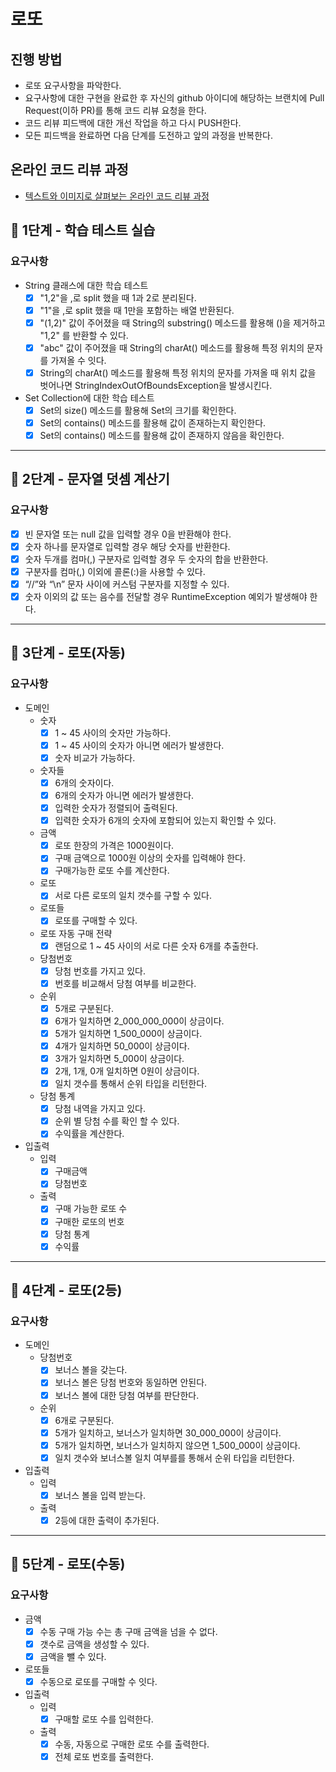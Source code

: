 # 로또

## 진행 방법

* 로또 요구사항을 파악한다.
* 요구사항에 대한 구현을 완료한 후 자신의 github 아이디에 해당하는 브랜치에 Pull Request(이하 PR)를 통해 코드 리뷰 요청을 한다.
* 코드 리뷰 피드백에 대한 개선 작업을 하고 다시 PUSH한다.
* 모든 피드백을 완료하면 다음 단계를 도전하고 앞의 과정을 반복한다.

## 온라인 코드 리뷰 과정

* [텍스트와 이미지로 살펴보는 온라인 코드 리뷰 과정](https://github.com/next-step/nextstep-docs/tree/master/codereview)

## 🚀 1단계 - 학습 테스트 실습

### 요구사항

- String 클래스에 대한 학습 테스트
    - [x] "1,2"을 ,로 split 했을 때 1과 2로 분리된다.
    - [x] "1"을 ,로 split 했을 때 1만을 포함하는 배열 반환된다.
    - [x] "(1,2)" 값이 주어졌을 때 String의 substring() 메소드를 활용해 ()을 제거하고 "1,2" 를 반환할 수 있다.
    - [x] "abc" 값이 주어졌을 때 String의 charAt() 메소드를 활용해 특정 위치의 문자를 가져올 수 잇다.
    - [x] String의 charAt() 메소드를 활용해 특정 위치의 문자를 가져올 때 위치 값을 벗어나면 StringIndexOutOfBoundsException을 발생시킨다.
- Set Collection에 대한 학습 테스트
    - [x] Set의 size() 메소드를 활용해 Set의 크기를 확인한다.
    - [x] Set의 contains() 메소드를 활용해 값이 존재하는지 확인한다.
    - [x] Set의 contains() 메소드를 활용해 값이 존재하지 않음을 확인한다.

---

## 🚀 2단계 - 문자열 덧셈 계산기

### 요구사항

- [x] 빈 문자열 또는 null 값을 입력할 경우 0을 반환해야 한다.
- [x] 숫자 하나를 문자열로 입력할 경우 해당 숫자를 반환한다.
- [x] 숫자 두개를 컴마(,) 구분자로 입력할 경우 두 숫자의 합을 반환한다.
- [x] 구분자를 컴마(,) 이외에 콜론(:)을 사용할 수 있다.
- [x] “//”와 “\n” 문자 사이에 커스텀 구분자를 지정할 수 있다.
- [x] 숫자 이외의 값 또는 음수를 전달할 경우 RuntimeException 예외가 발생해야 한다.

---
## 🚀 3단계 - 로또(자동)

### 요구사항

- 도메인
  - 숫자
    - [x] 1 ~ 45 사이의 숫자만 가능하다.
    - [x] 1 ~ 45 사이의 숫자가 아니면 에러가 발생한다.
    - [x] 숫자 비교가 가능하다.
  - 숫자들
    - [x] 6개의 숫자이다.
    - [x] 6개의 숫자가 아니면 에러가 발생한다.
    - [x] 입력한 숫자가 정렬되어 출력된다.
    - [x] 입력한 숫자가 6개의 숫자에 포함되어 있는지 확인할 수 있다.
  - 금액
    - [x] 로또 한장의 가격은 1000원이다.
    - [x] 구매 금액으로 1000원 이상의 숫자를 입력해야 한다.
    - [x] 구매가능한 로또 수를 계산한다.
  - 로또
    - [x] 서로 다른 로또의 일치 갯수를 구할 수 있다.
  - 로또들
    - [x] 로또를 구매할 수 있다.
  - 로또 자동 구매 전략
    - [x] 랜덤으로 1 ~ 45 사이의 서로 다른 숫자 6개를 추출한다.
  - 당첨번호
     - [x] 당첨 번호를 가지고 있다.
     - [x] 번호를 비교해서 당첨 여부를 비교한다.
  - 순위
     - [x] 5개로 구분된다.
     - [x] 6개가 일치하면 2_000_000_000이 상금이다. 
     - [x] 5개가 일치하면 1_500_000이 상금이다. 
     - [x] 4개가 일치하면 50_000이 상금이다. 
     - [x] 3개가 일치하면 5_000이 상금이다. 
     - [x] 2개, 1개, 0개 일치하면 0원이 상금이다. 
     - [x] 일치 갯수를 통해서 순위 타입을 리턴한다.
  - 당첨 통계 
    - [x] 당첨 내역을 가지고 있다.
    - [x] 순위 별 당첨 수를 확인 할 수 있다.
    - [x] 수익률을 계산한다.
- 입출력
  - 입력
    - [x] 구매금액
    - [x] 당첨번호
  - 출력
    - [x] 구매 가능한 로또 수
    - [x] 구매한 로또의 번호
    - [x] 당첨 통계
    - [x] 수익률

---

## 🚀 4단계 - 로또(2등)

### 요구사항
- 도메인
  - 당첨번호
    - [x] 보너스 볼을 갖는다.
    - [x] 보너스 볼은 당첨 번호와 동일하면 안된다.
    - [x] 보너스 볼에 대한 당첨 여부를 판단한다.
  - 순위
    - [x] 6개로 구분된다.
    - [x] 5개가 일치하고, 보너스가 일치하면  30_000_000이 상금이다.
    - [x] 5개가 일치하면, 보너스가 일치하지 않으면 1_500_000이 상금이다.
    - [x] 일치 갯수와 보너스볼 일치 여부를를 통해서 순위 타입을 리턴한다.
- 입출력
  - 입력
    - [x] 보너스 볼을 입력 받는다.
  - 출력
    - [x] 2등에 대한 출력이 추가된다.

---

## 🚀 5단계 - 로또(수동)

### 요구사항
- 금액
  - [x] 수동 구매 가능 수는 총 구매 금액을 넘을 수 없다.
  - [x] 갯수로 금액을 생성할 수 있다.
  - [x] 금액을 뺄 수 있다.
- 로또들
  - [x] 수동으로 로또를 구매할 수 잇다.
- 입출력
  - 입력
    - [x] 구매할 로또 수를 입력한다.
  - 출력
    - [x] 수동, 자동으로 구매한 로또 수를 출력한다.
    - [x] 전체 로또 번호를 출력한다.
